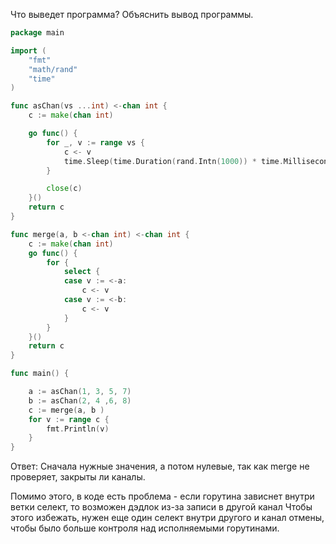 Что выведет программа? Объяснить вывод программы.

```go
package main

import (
	"fmt"
	"math/rand"
	"time"
)

func asChan(vs ...int) <-chan int {
	c := make(chan int)

	go func() {
		for _, v := range vs {
			c <- v
			time.Sleep(time.Duration(rand.Intn(1000)) * time.Millisecond)
		}

		close(c)
	}()
	return c
}

func merge(a, b <-chan int) <-chan int {
	c := make(chan int)
	go func() {
		for {
			select {
			case v := <-a:
				c <- v
			case v := <-b:
				c <- v
			}
		}
	}()
	return c
}

func main() {

	a := asChan(1, 3, 5, 7)
	b := asChan(2, 4 ,6, 8)
	c := merge(a, b )
	for v := range c {
		fmt.Println(v)
	}
}
```

Ответ:
Сначала нужные значения, а потом нулевые, так как merge не проверяет, закрыты ли каналы.

Помимо этого, в коде есть проблема - если горутина зависнет внутри ветки селект, то возможен дэдлок из-за записи в другой канал Чтобы этого избежать, нужен еще один селект внутри другого и канал отмены, чтобы было больше контроля над исполняемыми горутинами.

